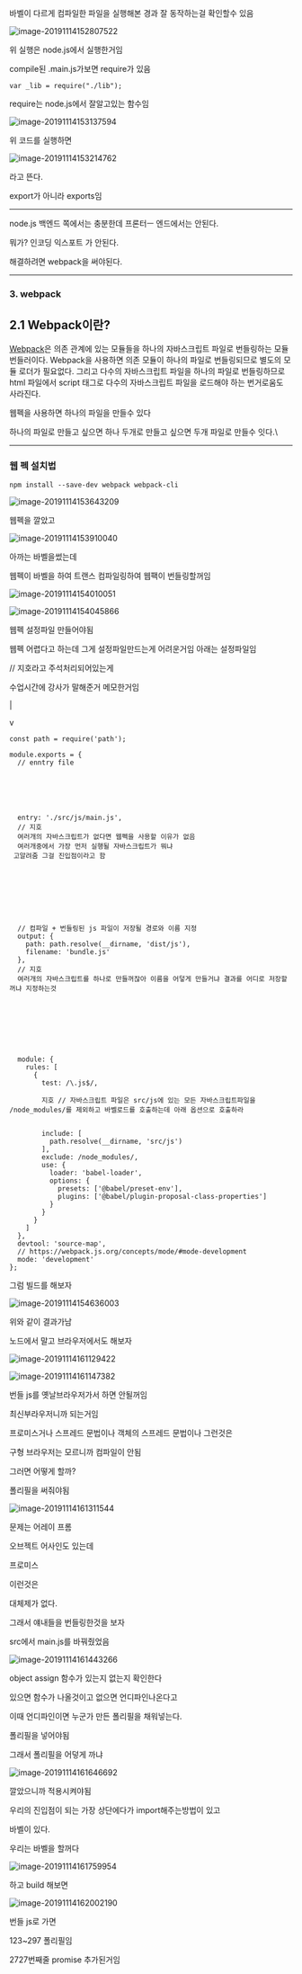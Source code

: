 

바벨이 다르게 컴파일한 파일을 실행해본 경과 잘 동작하는걸 확인할수 있음



![image-20191114152807522](C:\Users\owner\AppData\Roaming\Typora\typora-user-images\image-20191114152807522.png)



위 실행은 node.js에서 실행한거임

compile된 .main.js가보면 require가 있음

```
var _lib = require("./lib");
```

require는 node.js에서 잘알고있는 함수임

![image-20191114153137594](C:\Users\owner\AppData\Roaming\Typora\typora-user-images\image-20191114153137594.png)

위 코드를 실행하면 

![image-20191114153214762](C:\Users\owner\AppData\Roaming\Typora\typora-user-images\image-20191114153214762.png)

라고 뜬다.



export가 아니라 exports임

------------

node.js 백엔드 쪽에서는 충분한데 프론터ㅡ 엔드에서는 안된다.

뭐가? 인코딩 익스포트 가 안된다.

해결하려면 webpack을 써야된다.

---------

### 3. webpack

## 2.1 Webpack이란?

[Webpack](https://webpack.js.org/)은 의존 관계에 있는 모듈들을 하나의 자바스크립트 파일로 번들링하는 모듈 번들러이다. Webpack을 사용하면 의존 모듈이 하나의 파일로 번들링되므로 별도의 모듈 로더가 필요없다. 그리고 다수의 자바스크립트 파일을 하나의 파일로 번들링하므로 html 파일에서 script 태그로 다수의 자바스크립트 파일을 로드해야 하는 번거로움도 사라진다.



웹펙을 사용하면 하나의 파일을 만들수 있다

하나의 파일로 만들고 싶으면 하나 두개로 만들고 싶으면 두개 파일로 만들수 잇다.\

-------

### 웹 펙 설치법

```
npm install --save-dev webpack webpack-cli
```



![image-20191114153643209](C:\Users\owner\AppData\Roaming\Typora\typora-user-images\image-20191114153643209.png)



웹펙을 깔았고

![image-20191114153910040](C:\Users\owner\AppData\Roaming\Typora\typora-user-images\image-20191114153910040.png)



아까는 바벨을썼는데 

웹펙이 바벨을 하여 트랜스 컴파일링하여 웹팩이 번들링할꺼임

![image-20191114154010051](C:\Users\owner\AppData\Roaming\Typora\typora-user-images\image-20191114154010051.png)

![image-20191114154045866](C:\Users\owner\AppData\Roaming\Typora\typora-user-images\image-20191114154045866.png)

웹펙 설정파일 만들어야됨



웹펙 어렵다고 하는데 그게 설정파일만드는게 어려운거임 아래는 설정파일임



// 지호라고 주석처리되어있는게 

수업시간에 강사가 말해준거 메모한거임

|

v

```
const path = require('path');

module.exports = {
  // enntry file
  
  
  
  
  
  
  entry: './src/js/main.js',
  // 지호
  여러개의 자바스크립트가 없다면 웹펙을 사용할 이유가 없음
  여러개중에서 가장 먼저 실행될 자바스크립트가 뭐냐
 고알려줌 그걸 진입점이라고 함 
  
  
  
  
  
  
  
  
  // 컴파일 + 번들링된 js 파일이 저장될 경로와 이름 지정
  output: {
    path: path.resolve(__dirname, 'dist/js'),
    filename: 'bundle.js'
  },
  // 지호 
  여러개의 자바스크립트를 하나로 만들꺼잖아 이름을 어덯게 만들거냐 결과를 어디로 저장할꺼냐 지정하는것
  
  
  
  
  
  
  
  
  module: {
    rules: [
      {
        test: /\.js$/,
        
        지호 // 자바스크립트 파일은 src/js에 있는 모든 자바스크립트파일을 /node_modules/를 제외하고 바벨로드를 호출하는데 아래 옵션으로 호출하라
        
        
        include: [
          path.resolve(__dirname, 'src/js')
        ],
        exclude: /node_modules/,
        use: {
          loader: 'babel-loader',
          options: {
            presets: ['@babel/preset-env'],
            plugins: ['@babel/plugin-proposal-class-properties']
          }
        }
      }
    ]
  },
  devtool: 'source-map',
  // https://webpack.js.org/concepts/mode/#mode-development
  mode: 'development'
};
```



그럼 빌드를 해보자

![image-20191114154636003](C:\Users\owner\AppData\Roaming\Typora\typora-user-images\image-20191114154636003.png)

위와 같이 결과가남 



노드에서 말고 브라우저에서도 해보자

![image-20191114161129422](C:\Users\owner\AppData\Roaming\Typora\typora-user-images\image-20191114161129422.png)

![image-20191114161147382](C:\Users\owner\AppData\Roaming\Typora\typora-user-images\image-20191114161147382.png)

번들 js를 옛날브라우저가서 하면 안될꺼임

최신부라우저니까 되는거임



프로미스거나 스프레드 문법이나 객체의 스프레드 문법이나 그런것은

구형 브라우저는 모르니까 컴파일이 안됨



그러면 어떻게 할까? 



폴리필을 써줘야됨

![image-20191114161311544](C:\Users\owner\AppData\Roaming\Typora\typora-user-images\image-20191114161311544.png)

문제는 어레이 프롬

오브젝트 어사인도 있는데

프로미스

이런것은 

대체제가 없다. 



그래서 얘내들을 번들링한것을 보자



src에서 main.js를 바꿔줬었음

![image-20191114161443266](C:\Users\owner\AppData\Roaming\Typora\typora-user-images\image-20191114161443266.png)



object assign 함수가 있는지 없는지 확인한다

있으면 함수가 나올것이고 없으면 언디파인나온다고

이때 언디파인이면 누군가 만든 폴리필을 채워넣는다.



폴리필을 넣어야됨



그래서 폴리필을 어덯게 까냐

![image-20191114161646692](C:\Users\owner\AppData\Roaming\Typora\typora-user-images\image-20191114161646692.png)



깔았으니까 적용시켜야됨



우리의 진입점이 되는 가장 상단에다가  import해주는방법이 있고

바벨이 있다. 



우리는 바벨을 할꺼다

![image-20191114161759954](C:\Users\owner\AppData\Roaming\Typora\typora-user-images\image-20191114161759954.png)



하고 build 해보면

![image-20191114162002190](C:\Users\owner\AppData\Roaming\Typora\typora-user-images\image-20191114162002190.png)



번들 js로 가면

123~297 폴리필임 



2727번째줄 promise 추가된거임


